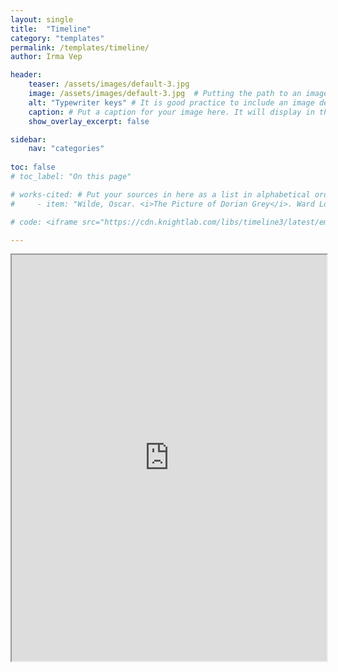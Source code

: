 ```yaml
---
layout: single
title:  "Timeline"
category: "templates"
permalink: /templates/timeline/
author: Irma Vep

header:
    teaser: /assets/images/default-3.jpg
    image: /assets/images/default-3.jpg  # Putting the path to an image here will add a header image.
    alt: "Typewriter keys" # It is good practice to include an image desription as alt text.
    caption: # Put a caption for your image here. It will display in the bottom right corner of the image.
    show_overlay_excerpt: false

sidebar:
    nav: "categories"
    
toc: false
# toc_label: "On this page"

# works-cited: # Put your sources in here as a list in alphabetical order, each item should be in quotations, add italics using html tags <i></i>
#     - item: "Wilde, Oscar. <i>The Picture of Dorian Grey</i>. Ward Lock & Co., 1891, https://en.wikisource.org/wiki/The_Picture_of_Dorian_Gray_(1891)."

# code: <iframe src="https://cdn.knightlab.com/libs/timeline3/latest/embed/index.html?source=1XyIVTMCqXBkvXYKWFGqpvlP2xDE-eRbprP_EH07ZS-I&font=Fjalla-Average&lang=en&initial_zoom=2&height=650" width="100%" height="650">

---
```



<iframe src="https://cdn.knightlab.com/libs/timeline3/latest/embed/index.html?source=1XyIVTMCqXBkvXYKWFGqpvlP2xDE-eRbprP_EH07ZS-I&font=Fjalla-Average&lang=en&initial_zoom=2&height=650" width="100%" height="650">


## Excerpt from *Pride & Prejudice*

As he was to begin his journey too early on the morrow to see any of the family, the ceremony of leave-taking was performed when the ladies moved for the night; and Mrs. Bennet, with great politeness and cordiality, said how happy they should be to see him at Longbourn again, whenever his engagements might allow him to visit them.[^1]

“My dear madam,” he replied, “this invitation is particularly gratifying, because it is what I have been hoping to receive; and you may be very certain that I shall avail myself of it as soon as possible.”

They were all astonished; and Mr. Bennet, who could by no means wish for so speedy a return, immediately said:

“But is there not danger of Lady Catherine’s disapprobation here, my good sir? You had better neglect your relations than run the risk of offending your patroness.”

“My dear sir,” replied Mr. Collins, “I am particularly obliged to you for this friendly caution, and you may depend upon my not taking so material a step without her ladyship’s concurrence.”

“You cannot be too much upon your guard. Risk anything rather than her displeasure; and if you find it likely to be raised by your coming to us again, which I should think exceedingly probable, stay quietly at home, and be satisfied that we shall take no offence.”

“Believe me, my dear sir, my gratitude is warmly excited by such affectionate attention; and depend upon it, you will speedily receive from me a letter of thanks for this, and for every other mark of your regard during my stay in Hertfordshire.[^2] As for my fair cousins, though my absence may not be long enough to render it necessary, I shall now take the liberty of wishing them health and happiness, not excepting my cousin Elizabeth.”

With proper civilities the ladies then withdrew; all of them equally surprised that he meditated a quick return. Mrs. Bennet wished to understand by it that he thought of paying his addresses to one of her younger girls, and Mary might have been prevailed on to accept him. She rated his abilities much higher than any of the others; there was a solidity in his reflections which often struck her, and though by no means so clever as herself, she thought that if encouraged to read and improve himself by such an example as hers, he might become a very agreeable companion.[^3] But on the following morning, every hope of this kind was done away. Miss Lucas called soon after breakfast, and in a private conference with Elizabeth related the event of the day before.


